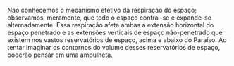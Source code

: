 ﻿Não conhecemos o mecanismo efetivo da respiração do espaço; observamos, meramente, que todo o espaço contrai-se e expande-se alternadamente. Essa respiração afeta ambas a extensão horizontal do espaço penetrado e as extensões verticais de espaço não-penetrado que existem nos vastos reservatórios de espaço, acima e abaixo do Paraíso. Ao tentar imaginar os contornos do volume desses reservatórios de espaço, poderão pensar em uma ampulheta.